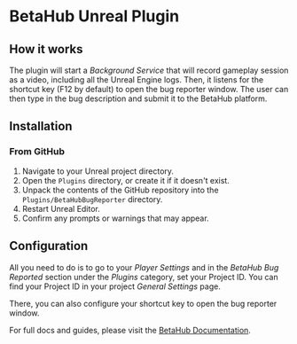 # BetaHub Unreal Plugin

## How it works

The plugin will start a *Background Service* that will record gameplay session as a video, including all the Unreal Engine logs. Then, it listens for the shortcut key (F12 by default) to open the bug reporter window. The user can then type in the bug description and submit it to the BetaHub platform.

## Installation

### From GitHub

1. Navigate to your Unreal project directory.
2. Open the `Plugins` directory, or create it if it doesn't exist.
3. Unpack the contents of the GitHub repository into the `Plugins/BetaHubBugReporter` directory.
4. Restart Unreal Editor.
5. Confirm any prompts or warnings that may appear.

## Configuration

All you need to do is to go to your *Player Settings* and in the *BetaHub Bug Reported* section under the *Plugins* category, set your Project ID. You can find your Project ID in your project *General Settings* page.

There, you can also configure your shortcut key to open the bug reporter window.

For full docs and guides, please visit the [BetaHub Documentation](https://www.betahub.io/docs/integration-guides/#unreal-plugin-integration).
